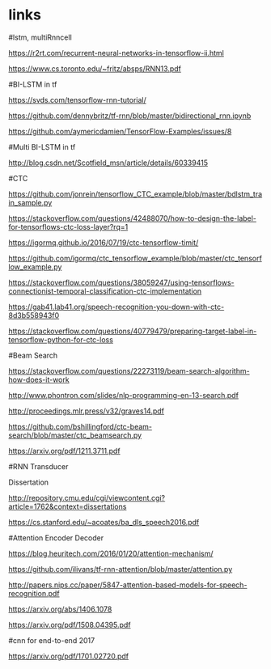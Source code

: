 # links

#lstm, multiRnncell

https://r2rt.com/recurrent-neural-networks-in-tensorflow-ii.html

https://www.cs.toronto.edu/~fritz/absps/RNN13.pdf

#BI-LSTM in tf

https://svds.com/tensorflow-rnn-tutorial/

https://github.com/dennybritz/tf-rnn/blob/master/bidirectional_rnn.ipynb

https://github.com/aymericdamien/TensorFlow-Examples/issues/8

#Multi BI-LSTM in tf

http://blog.csdn.net/Scotfield_msn/article/details/60339415

#CTC 

https://github.com/jonrein/tensorflow_CTC_example/blob/master/bdlstm_train_sample.py

https://stackoverflow.com/questions/42488070/how-to-design-the-label-for-tensorflows-ctc-loss-layer?rq=1

https://igormq.github.io/2016/07/19/ctc-tensorflow-timit/

https://github.com/igormq/ctc_tensorflow_example/blob/master/ctc_tensorflow_example.py

https://stackoverflow.com/questions/38059247/using-tensorflows-connectionist-temporal-classification-ctc-implementation

https://gab41.lab41.org/speech-recognition-you-down-with-ctc-8d3b558943f0

https://stackoverflow.com/questions/40779479/preparing-target-label-in-tensorflow-python-for-ctc-loss

#Beam Search

https://stackoverflow.com/questions/22273119/beam-search-algorithm-how-does-it-work

http://www.phontron.com/slides/nlp-programming-en-13-search.pdf

http://proceedings.mlr.press/v32/graves14.pdf

https://github.com/bshillingford/ctc-beam-search/blob/master/ctc_beamsearch.py

https://arxiv.org/pdf/1211.3711.pdf

#RNN Transducer

Dissertation

http://repository.cmu.edu/cgi/viewcontent.cgi?article=1762&context=dissertations

https://cs.stanford.edu/~acoates/ba_dls_speech2016.pdf

#Attention Encoder Decoder

https://blog.heuritech.com/2016/01/20/attention-mechanism/

https://github.com/ilivans/tf-rnn-attention/blob/master/attention.py

http://papers.nips.cc/paper/5847-attention-based-models-for-speech-recognition.pdf

https://arxiv.org/abs/1406.1078

https://arxiv.org/pdf/1508.04395.pdf


#cnn for end-to-end 2017

https://arxiv.org/pdf/1701.02720.pdf
